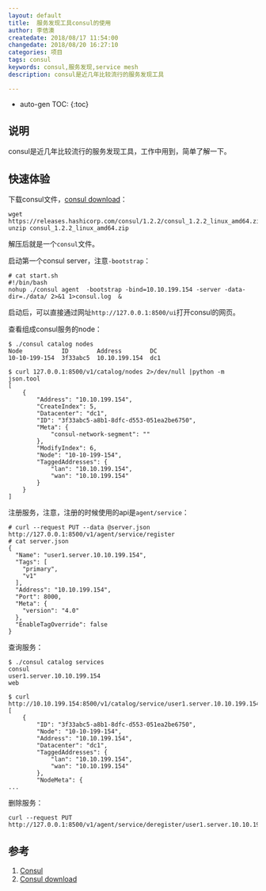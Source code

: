 ```yaml
---
layout: default
title:  服务发现工具consul的使用
author: 李佶澳
createdate: 2018/08/17 11:54:00
changedate: 2018/08/20 16:27:10
categories: 项目
tags: consul
keywords: consul,服务发现,service mesh
description: consul是近几年比较流行的服务发现工具

---
```


* auto-gen TOC:
{:toc}

## 说明

consul是近几年比较流行的服务发现工具，工作中用到，简单了解一下。

## 快速体验

下载consul文件，[consul download][2]：

	wget https://releases.hashicorp.com/consul/1.2.2/consul_1.2.2_linux_amd64.zip
	unzip consul_1.2.2_linux_amd64.zip

解压后就是一个`consul`文件。

启动第一个consul server，注意`-bootstrap`：

	# cat start.sh
	#!/bin/bash
	nohup ./consul agent  -bootstrap -bind=10.10.199.154 -server -data-dir=./data/ 2>&1 1>consul.log  &

启动后，可以直接通过网址`http://127.0.0.1:8500/ui`打开consul的网页。

查看组成consul服务的node：

	$ ./consul catalog nodes
	Node           ID        Address        DC
	10-10-199-154  3f33abc5  10.10.199.154  dc1
	
	$ curl 127.0.0.1:8500/v1/catalog/nodes 2>/dev/null |python -m json.tool
	[
	    {
	        "Address": "10.10.199.154",
	        "CreateIndex": 5,
	        "Datacenter": "dc1",
	        "ID": "3f33abc5-a8b1-8dfc-d553-051ea2be6750",
	        "Meta": {
	            "consul-network-segment": ""
	        },
	        "ModifyIndex": 6,
	        "Node": "10-10-199-154",
	        "TaggedAddresses": {
	            "lan": "10.10.199.154",
	            "wan": "10.10.199.154"
	        }
	    }
	]

注册服务，注意，注册的时候使用的api是`agent/service`：

	# curl --request PUT --data @server.json  http://127.0.0.1:8500/v1/agent/service/register
	# cat server.json
	{
	  "Name": "user1.server.10.10.199.154",
	  "Tags": [
	    "primary",
	    "v1"
	  ],
	  "Address": "10.10.199.154",
	  "Port": 8000,
	  "Meta": {
	    "version": "4.0"
	  },
	  "EnableTagOverride": false
	}

查询服务：

	$ ./consul catalog services
	consul
	user1.server.10.10.199.154
	web
	
	$ curl http://10.10.199.154:8500/v1/catalog/service/user1.server.10.10.199.154
	[
	    {
	        "ID": "3f33abc5-a8b1-8dfc-d553-051ea2be6750",
	        "Node": "10-10-199-154",
	        "Address": "10.10.199.154",
	        "Datacenter": "dc1",
	        "TaggedAddresses": {
	            "lan": "10.10.199.154",
	            "wan": "10.10.199.154"
	        },
	        "NodeMeta": {
	...

删除服务：

	curl --request PUT  http://127.0.0.1:8500/v1/agent/service/deregister/user1.server.10.10.199.154

## 参考

1. [Consul][1]
2. [Consul download][2]

[1]: https://www.consul.io/intro/getting-started/install.html  "Consul" 
[2]: https://www.consul.io/downloads.html  "consul download" 
